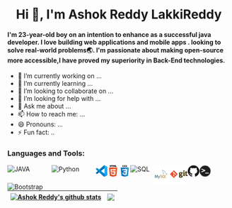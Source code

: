 <h1 align="center">Hi 👋, I'm Ashok Reddy LakkiReddy</h1>
<h4 align="left" >I'm 23-year-old boy on an intention to enhance as a successful java  developer. I love building  web applications and mobile apps . looking to solve real-world problems🌏. I'm passionate about making open-source more accessible,I have proved my superiority in Back-End technologies. </h4>

- 🔭 I’m currently working on ...
- 🌱 I’m currently learning ...
- 👯 I’m looking to collaborate on ...
- 🤔 I’m looking for help with ...
- 💬 Ask me about ...
- 📫 How to reach me: ...
- 😄 Pronouns: ...
- ⚡ Fun fact: ..
<h3 align="left">Languages and Tools:</h3>
<img align="left" alt="JAVA" width="100px" src="https://img.shields.io/badge/-java-3f4441?style=plastic&logo=java" />
<img align="left" alt="Python" width="100px" src="https://www.python.org/static/community_logos/python-logo.png" />
<img align="left" alt="Visual Studio Code" width="26px" src="https://raw.githubusercontent.com/github/explore/80688e429a7d4ef2fca1e82350fe8e3517d3494d/topics/visual-studio-code/visual-studio-code.png" /><img align="left" alt="HTML5" width="26px" src="https://raw.githubusercontent.com/github/explore/80688e429a7d4ef2fca1e82350fe8e3517d3494d/topics/html/html.png" /><img align="left" alt="CSS3" width="26px" src="https://raw.githubusercontent.com/github/explore/80688e429a7d4ef2fca1e82350fe8e3517d3494d/topics/css/css.png" />
<img align="left" alt="SQL" width="50px" src="https://i0.wp.com/www.complexsql.com/wp-content/uploads/2017/01/sql-logo.jpg?ssl=1" />
<img align="left" alt="MySQL" width="40px" src="https://raw.githubusercontent.com/github/explore/80688e429a7d4ef2fca1e82350fe8e3517d3494d/topics/mysql/mysql.png" />
<img align="left" alt="Git" width="40px" src="https://raw.githubusercontent.com/github/explore/80688e429a7d4ef2fca1e82350fe8e3517d3494d/topics/git/git.png" />
<img align="left" alt="GitHub" width="26px" src="https://raw.githubusercontent.com/github/explore/78df643247d429f6cc873026c0622819ad797942/topics/github/github.png" />
<img align="left" alt="Terminal" width="26px" src="https://raw.githubusercontent.com/github/explore/80688e429a7d4ef2fca1e82350fe8e3517d3494d/topics/terminal/terminal.png" />
<img align="left" alt="Bootstrap" width="100px" src="https://img.shields.io/badge/Bootstrap-563D7C?style=for-the-badge&logo=bootstrap&logoColor=white" />


<br />
<br />

| <a href="https://github.com/Ashok-reddy340/github-readme-stats"><img align="center" src="https://github-readme-stats.vercel.app/api?username=Ashok-reddy340&show_icons=true&include_all_commits=true&theme=buefy&hide_border=true" alt="Ashok Reddy's github stats" /></a> | <a href="https://github.com/Ashok-reddy340/github-readme-stats"><img align="center" src="https://github-readme-stats.vercel.app/api/top-langs/?username=Ashok-reddy340&layout=compact&theme=buefy&hide_border=true" /></a> |
| ------------- | ------------- |



